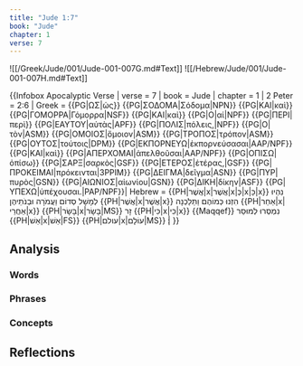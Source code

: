 ```yaml
---
title: "Jude 1:7"
book: "Jude"
chapter: 1
verse: 7
---
```

![[/Greek/Jude/001/Jude-001-007G.md#Text]]
![[/Hebrew/Jude/001/Jude-001-007H.md#Text]]

{{Infobox Apocalyptic Verse |
  verse = 7 |
  book = Jude |
  chapter = 1 |
  2 Peter = 2:6 |
  Greek = {{PG|ΩΣ|ὡς}} {{PG|ΣΟΔΟΜΑ|Σόδομα|NPN}} {{PG|ΚΑΙ|καὶ}} {{PG|ΓΟΜΟΡΡΑ|Γόμορρα|NSF}} {{PG|ΚΑΙ|καὶ}} {{PG|Ο|αἱ|NPF}} {{PG|ΠΕΡΙ|περὶ}} {{PG|ΕΑΥΤΟΥ|αὐτὰς|APF}} {{PG|ΠΟΛΙΣ|πόλεις,|NPF}} {{PG|Ο|τὸν|ASM}} {{PG|ΟΜΟΙΟΣ|ὅμοιον|ASM}} {{PG|ΤΡΟΠΟΣ|τρόπον|ASM}} {{PG|ΟΥΤΟΣ|τούτοις|DPM}} {{PG|ΕΚΠΟΡΝΕΥΩ|ἐκπορνεύσασαι|AAP/NPF}} {{PG|ΚΑΙ|καὶ}} {{PG|ΑΠΕΡΧΟΜΑΙ|ἀπελθοῦσαι|AAP/NPF}} {{PG|ΟΠΙΣΩ|ὀπίσω}} {{PG|ΣΑΡΞ|σαρκὸς|GSF}} {{PG|ΕΤΕΡΟΣ|ἑτέρας,|GSF}} {{PG|ΠΡΟΚΕΙΜΑΙ|πρόκεινται|3PPIM}} {{PG|ΔΕΙΓΜΑ|δεῖγμα|ASN}} {{PG|ΠΥΡ|πυρὸς|GSN}} {{PG|ΑΙΩΝΙΟΣ|αἰωνίου|GSN}} {{PG|ΔΙΚΗ|δίκην|ASF}} {{PG|ΥΠΕΧΩ|ὑπέχουσαι.|PAP/NPF}}|
  Hebrew = {{PH|אֲשֶׁר|x|אֲשֶׁר|x|כְּ|x|כַּ|x}}
נִהְיוּ
לְמָשָׁל
סְדוֹם
וַעֲמֹרָה
וּבְנֹתֵיהֶן
{{PH|אֲשֶׁר|x|אֲשֶׁר|x}}
הִזְנוּ
כְּמוֹהֶם
וַתֵּלַכְנָה
{{PH|אַחַר|x|אַחֲרֵי|x}}
{{PH|בָּשָׂר|x|בָּשָׂר|MS}}
זָר
{{PH|כִּי|x|כִּי|x}}
{{Maqqef}}
נִמְסְרוּ
לְמוּסַר
{{PH|אֵשׁ|x|אֵשׁ|FS}}
{{PH|עולם|x|עוֹלָם|MS}}
׃|
}}

## Analysis

### Words

### Phrases

### Concepts

## Reflections
